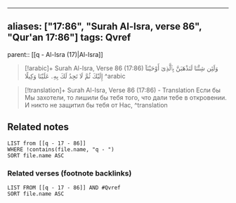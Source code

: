 
---
aliases: ["17:86", "Surah Al-Isra, verse 86", "Qur'an 17:86"]
tags: Qvref
---

parent:: [[q - Al-Isra (17)|Al-Isra]]

> [!arabic]+ Surah Al-Isra, Verse 86 (17:86)
> <span class="quran-arabic">وَلَئِن شِئْنَا لَنَذْهَبَنَّ بِٱلَّذِىٓ أَوْحَيْنَآ إِلَيْكَ ثُمَّ لَا تَجِدُ لَكَ بِهِۦ عَلَيْنَا وَكِيلًا</span>
^arabic

> [!translation]+ Surah Al-Isra, Verse 86 (17:86) - Translation
> Если бы Мы захотели, то лишили бы тебя того, что дали тебе в откровении. И никто не защитил бы тебя от Нас,
^translation



## Related notes
```dataview
LIST from [[q - 17 - 86]]
WHERE !contains(file.name, "q - ")
SORT file.name ASC
```

### Related verses (footnote backlinks)
```dataview
LIST FROM [[q - 17 - 86]] AND #Qvref
SORT file.name ASC
```

